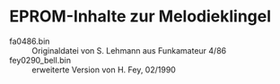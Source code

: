 # EPROM-Inhalte zur Melodieklingel

<dl>
  <dt>fa0486.bin</dt>
  <dd>Originaldatei von S. Lehmann aus Funkamateur 4/86</dd>

  <dt>fey0290_bell.bin</dt>
  <dd>erweiterte Version von H. Fey, 02/1990</dd>
</dl>


